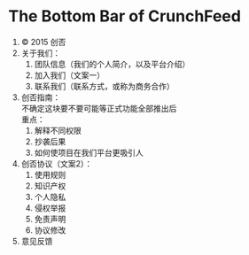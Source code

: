 # The Bottom Bar of CrunchFeed

1. © 2015 创否  
2. 关于我们：  
	1) 团队信息（我们的个人简介，以及平台介绍）  
	2) 加入我们（文案一）  
	3) 联系我们（联系方式，或称为商务合作）
3. 创否指南：  
	不确定这块要不要可能等正式功能全部推出后  
	重点：  
	1) 解释不同权限  
	2) 抄袭后果  
	3) 如何使项目在我们平台更吸引人  
4. 创否协议（文案2）：  
	1) 使用规则  
	2) 知识产权  
	3) 个人隐私  
	4) 侵权举报  
	5) 免责声明  
	6) 协议修改  
5. 意见反馈
